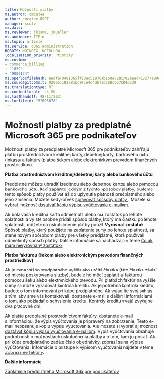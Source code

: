 ```yaml
---
title: Možnosti platby
ms.author: cmcatee
author: cmcatee-MSFT
manager: scotv
ms.date: ''
ms.reviewer: jkinma, jmueller
ms.audience: ITPro
ms.topic: article
ms.service: o365-administration
ROBOTS: NOINDEX, NOFOLLOW
localization_priority: Priority
ms.custom:
- commerce_billing
- "1639"
- "9000134"
ms.openlocfilehash: aedfec0491365ff23ec518768b160e7285702aeec418277a89e8079fb2ac6896
ms.sourcegitcommit: 920051182781bd97ce4d4d6fbd268cb37b84d239
ms.translationtype: MT
ms.contentlocale: sk-SK
ms.lasthandoff: 08/11/2021
ms.locfileid: "57895678"
---
```

# <a name="payment-options-for-microsoft-365-for-business-subscriptions"></a>Možnosti platby za predplatné Microsoft 365 pre podnikateľov
  
Možnosti platby za predplatné Microsoft 365 pre podnikateľov zahŕňajú platbu prostredníctvom kreditnej karty, debetnej karty, bankového účtu (inkasa) a faktúry (platba šekom alebo elektronickým prevodom finančných prostriedkov).
  
**Platba prostredníctvom kreditnej/debetnej karty alebo bankového účtu**
  
Predplatné môžete uhradiť kreditnou alebo debetnou kartou alebo pomocou bankového účtu. Keď zaplatíte jedným z týchto spôsobov platby, budeme tento spôsob platby používať až do uplynutia platnosti predplatného alebo jeho zrušenia. Môžete kedykoľvek [spravovať spôsoby platby ](https://docs.microsoft.com/microsoft-365/commerce/billing-and-payments/manage-payment-methods). Môžete si vybrať možnosť [dostávať kópiu výpisu vyúčtovania e-mailom](https://docs.microsoft.com/microsoft-365/commerce/billing-and-payments/view-your-bill-or-invoice#receive-a-copy-of-your-billing-statement-in-email).

Ak bola vaša kreditná karta odmietnutá alebo má zostatok po lehote splatnosti a vy ste osobne pridali spôsob platby, ktorý má čiastku po lehote splatnosti, môžete na uskutočnenie platby použiť **Vyrovnať zostatok**. Spôsob platby, ktorý použijete na zaplatenie sumy po lehote splatnosti, sa stane novým spôsobom platby pre všetky predplatné, ktoré používali odmietnutý spôsob platby. Ďalšie informácie sa nachádzajú v téme [Čo ak mám nevyrovnaný zostatok?](https://docs.microsoft.com/microsoft-365/commerce/billing-and-payments/pay-for-your-subscription#what-if-i-have-an-outstanding-balance)

**Platba faktúrou (šekom alebo elektronickým prevodom finančných prostriedkov)**
  
Ak je cena vášho predplatného vyššia ako určitá čiastka (táto čiastka závisí od miesta poskytovania služby), budete ho môcť zaplatiť aj faktúrou pomocou šeku alebo elektronického prevodu. Pri platbách faktúr na vyššie sumy sa môže vyžadovať kontrola kreditu. Ak je potrebná kontrola kreditu, budete o tom informovaní pri kúpe predplatného. Ak vyjadríte svoj súhlas s tým, aby sme vás kontaktovali, dostanete e-mail s ďalšími informáciami o tom, ako požiadať o schválenie kreditu. Kontroly kreditu trvajú zvyčajne dva pracovné dni.

Ak platíte predplatné prostredníctvom faktúry, dostanete e-mail s informáciou, že výpis vyúčtovania je pripravený na zobrazenie. Tento e-mail neobsahuje kópiu výpisu vyúčtovania. Ale môžete si vybrať aj možnosť [dostávať kópiu výpisu vyúčtovania e-mailom](https://docs.microsoft.com/microsoft-365/commerce/billing-and-payments/view-your-bill-or-invoice#receive-a-copy-of-your-billing-statement-in-email). Výpis vyúčtovania obsahuje podrobnosti o možnostiach uskutočnenia platby a o tom, kam ju poslať. Ak pri kúpe predplatného zadáte číslo objednávky, zobrazí sa na výpise vyúčtovania. Informácie o prístupe k výpisom vyúčtovania nájdete v téme [Zobrazenie faktúry](https://docs.microsoft.com/microsoft-365/commerce/billing-and-payments/view-your-bill-or-invoice).
  
**Ďalšie informácie**
  
[Zaplatenie predplatného Microsoft 365 pre podnikateľov](https://docs.microsoft.com/microsoft-365/commerce/billing-and-payments/pay-for-your-subscription)
